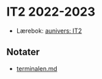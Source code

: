 # IT2 2022-2023

- Lærebok: [aunivers: IT2](https://aunivers.lokus.no/fagpakker/realfag/informasjonsteknologi-1-2/it-2)

## Notater

- [terminalen.md](./notater/terminalen.md)

